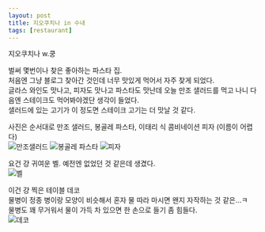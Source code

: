 ```yaml
---
layout: post
title: 지오쿠치나 in 수내
tags: [restaurant]
---
```

지오쿠치나 w.쿵

벌써 몇번이나 찾은 좋아하는 파스타 집.  
처음엔 그냥 블로그 찾아간 것인데 너무 맛있게 먹어서 자주 찾게 되었다.  
글라스 와인도 맛나고, 피자도 맛나고 파스타도 맛난데 오늘 만조 샐러드를 먹고 나니 다음엔 스테이크도 먹어봐야겠단 생각이 들었다.  
샐러드에 있는 고기가 이 정도면 스테이크 고기는 더 맛날 것 같다.  

사진은 순서대로 만조 샐러드, 봉골레 파스타, 이태리 식 콤비네이션 피자 (이름이 어렵다)  
![만조샐러드](http://lh3.googleusercontent.com/-vhijKEI7nWY/VgUpV-TFEsI/AAAAAAAAAGs/PieA7LrnIXY/s1280/upload_-1.jpg)
![봉골레 파스타](http://lh3.googleusercontent.com/-HA6MWyvLwuA/VgUpawf9ZyI/AAAAAAAAAHE/ujQfTA5uyDw/s1280/upload_-1.jpg)
![피자](http://lh3.googleusercontent.com/-9dcjfk_2REM/VgUpZE_R_YI/AAAAAAAAAG8/IQrRzxixLfM/s1280/upload_-1.jpg)

요건 걍 귀여운 벨. 예전엔 없었던 것 같은데 생겼다.  
![벨](http://lh3.googleusercontent.com/-GQyU8swtsrg/VgUpMZZXo9I/AAAAAAAAAGc/bwUffrIn-v4/s1280/upload_-1.jpg)

이건 걍 찍은 테이블 데코  
물병이 정종 병이랑 모양이 비슷해서 혼자 물 따라 마시면 왠지 자작하는 것 같은...ㅋ  
물병도 꽤 무거워서 물이 가득 차 있으면 한 손으로 들기 좀 힘들다.  
![데코](http://lh3.googleusercontent.com/-J1FsHmUVyCc/VgUpUb3rkWI/AAAAAAAAAGk/XcWURexFKUs/s1280/upload_-1.jpg)
